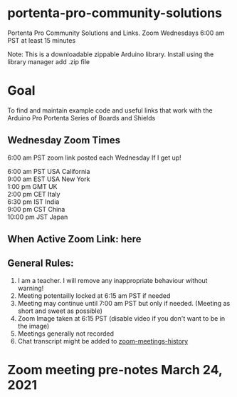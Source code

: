 # portenta-pro-community-solutions
Portenta Pro Community Solutions and Links. Zoom Wednesdays 6:00 am PST at least 15 minutes

Note: This is a downloadable zippable Arduino library. Install using the library manager add .zip file

# Goal

To find and maintain example code and useful links that work with the Arduino Pro Portenta Series of Boards and Shields

## Wednesday Zoom Times  
6:00 am PST zoom link posted each Wednesday If I get up!   

6:00 am PST USA California  
9:00 am EST USA New York  
1:00 pm GMT UK  
2:00 pm CET Italy  
6:30 pm IST India  
9:00 pm CST China  
10:00 pm JST Japan  


## When Active Zoom Link:   here


## General Rules:
1. I am a teacher. I will remove any inappropriate behaviour without warning!
1. Meeting potentailly locked at 6:15 am PST if needed
1. Meeting may continue until 7:00 am PST but only if needed. (Meeting as short and sweet as possible)
1. Zoom Image taken at 6:15 PST (disable video if you don't want to be in the image)
1. Meetings generally not recorded
1. Chat transcript might be added to [zoom-meetings-history](zoom-meetings-history)


# Zoom meeting pre-notes March 24, 2021


